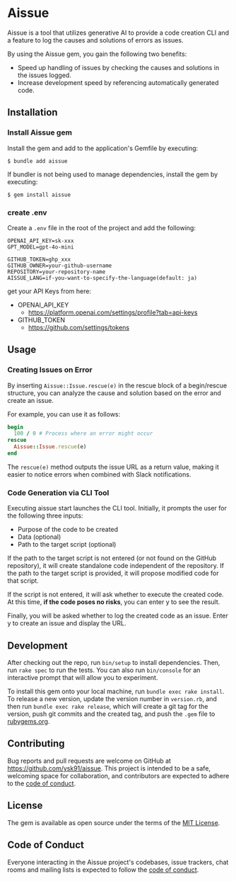 # Aissue

Aissue is a tool that utilizes generative AI to provide a code creation CLI and a feature to log the causes and solutions of errors as issues.

By using the Aissue gem, you gain the following two benefits:

- Speed up handling of issues by checking the causes and solutions in the issues logged.
- Increase development speed by referencing automatically generated code.

## Installation

### Install Aissue gem

Install the gem and add to the application's Gemfile by executing:

```
$ bundle add aissue
```

If bundler is not being used to manage dependencies, install the gem by executing:

```
$ gem install aissue
```

### create .env

Create a `.env` file in the root of the project and add the following:

```
OPENAI_API_KEY=sk-xxx
GPT_MODEL=gpt-4o-mini

GITHUB_TOKEN=ghp_xxx
GITHUB_OWNER=your-github-username
REPOSITORY=your-repository-name
AISSUE_LANG=if-you-want-to-specify-the-language(default: ja)
```

get your API Keys from here:
- OPENAI_API_KEY
  - https://platform.openai.com/settings/profile?tab=api-keys
- GITHUB_TOKEN
  - https://github.com/settings/tokens

## Usage

### Creating Issues on Error

By inserting `Aissue::Issue.rescue(e)` in the rescue block of a begin/rescue structure, you can analyze the cause and solution based on the error and create an issue.

For example, you can use it as follows:

```ruby
begin
  100 / 0 # Process where an error might occur
rescue
  Aissue::Issue.rescue(e)
end
```

The `rescue(e)` method outputs the issue URL as a return value, making it easier to notice errors when combined with Slack notifications.


### Code Generation via CLI Tool

Executing aissue start launches the CLI tool.
Initially, it prompts the user for the following three inputs:

- Purpose of the code to be created
- Data (optional)
- Path to the target script (optional)

If the path to the target script is not entered (or not found on the GitHub repository), it will create standalone code independent of the repository.
If the path to the target script is provided, it will propose modified code for that script.

If the script is not entered, it will ask whether to execute the created code.
At this time, **if the code poses no risks**, you can enter y to see the result.

Finally, you will be asked whether to log the created code as an issue.
Enter y to create an issue and display the URL.

## Development

After checking out the repo, run `bin/setup` to install dependencies. Then, run `rake spec` to run the tests. You can also run `bin/console` for an interactive prompt that will allow you to experiment.

To install this gem onto your local machine, run `bundle exec rake install`. To release a new version, update the version number in `version.rb`, and then run `bundle exec rake release`, which will create a git tag for the version, push git commits and the created tag, and push the `.gem` file to [rubygems.org](https://rubygems.org).

## Contributing

Bug reports and pull requests are welcome on GitHub at https://github.com/ysk91/aissue. This project is intended to be a safe, welcoming space for collaboration, and contributors are expected to adhere to the [code of conduct](https://github.com/[USERNAME]/aissue/blob/main/CODE_OF_CONDUCT.md).

## License

The gem is available as open source under the terms of the [MIT License](https://opensource.org/licenses/MIT).

## Code of Conduct

Everyone interacting in the Aissue project's codebases, issue trackers, chat rooms and mailing lists is expected to follow the [code of conduct](https://github.com/ysk91/aissue/blob/main/CODE_OF_CONDUCT.md).
